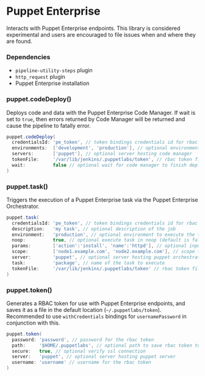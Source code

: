 # Puppet Enterprise

Interacts with Puppet Enterprise endpoints. This library is considered experimental and users are encouraged to file issues when and where they are found.

### Dependencies

- `pipeline-utility-steps` plugin
- `http_request` plugin
- Puppet Enterprise installation

### puppet.codeDeploy()
Deploys code and data with the Puppet Enterprise Code Manager. If wait is set to `true`, then errors returned by Code Manager will be returned and cause the pipeline to fatally error.

```groovy
puppet.codeDeploy(
  credentialsId: 'pe_token', // token bindings credentials id for rbac token; mutually exclusive with token
  environments:  ['development', 'production'], // optional environments to deploy (default is to deploy all environments)
  servers:       ['puppet'], // optional server hosting code manager
  tokenFile:     '/var/lib/jenkins/.puppetlabs/token', // rbac token file location for deploying with code manager; mutually exclusive with credentialsId
  wait:          false // optional wait for code manager to finish deployment
)
```

### puppet.task()
Triggers the execution of a Puppet Enterprise task via the Puppet Enterprise Orchestrator.

```groovy
puppet.task(
  credentialsId: 'pe_token', // token bindings credentials id for rbac token; mutually exclusive with token
  description:   'my task', // optional description of the job
  environment:   'production', // optional environment to execute the task on (default is production)
  noop:          true, // optional execute task in noop (default is false)
  params:        ['action':'install', 'name':'httpd'], // optional input parameters (default is empty)
  scope:         ['node1.example.com', 'node2.example.com'], // scope for deployment (if string, will be passed as `node_group` or `application`; if array of strings, will be passed as `nodes` or `query`; internal logic attempts to correctly determine which)
  server:        'puppet', // optional server hosting puppet orchestrator
  task:          'package', // name of the task to execute
  tokenFile:     '/var/lib/jenkins/.puppetlabs/token' // rbac token file location for deploying with code manager; mutually exclusive with credentialId
)
```

### puppet.token()
Generates a RBAC token for use with Puppet Enterprise endpoints, and saves it as a file in the default location (`~/.puppetlabs/token`). Recommended to use `withCredentials` bindings for `usernamePassword` in conjunction with this.

```groovy
puppet.token(
  password: 'password', // password for the rbac token
  path:     '$HOME/.puppetlabs', // optional path to save rbac token to
  secure:   true, // optional verify ssl connection
  server:   'puppet', // optional server hosting puppet server
  username: 'username' // username for the rbac token
)
```
